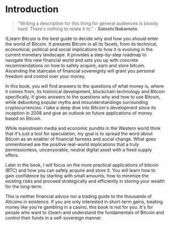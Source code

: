 # Introduction

> "Writing a description for this thing for general audiences is bloody hard. There's nothing to relate it to." - **Satoshi Nakamoto**

(L)earn Bitcoin is the best guide to decide why and how you should enter the world of Bitcoin. It presents Bitcoin in all its facets, from its technical, economical, political and social implications to how it is evolving in the current monetary landscape. It provides a step-by-step roadmap to navigate this new financial world and sets you up with concrete recommendations on how to safely acquire, earn and store bitcoin. Ascending the staircase of financial sovereignty will grant you personal freedom and control over your money. 

In this book, you will find answers to the questions of what money is, where it comes from, its historical development, blockchain technology and Bitcoin specifically. It gives answers to the questions why and how to use Bitcoin, while debunking popular myths and misunderstandings surrounding cryptocurrencies. I take a deep dive into Bitcoin's development since its inception in 2008 and give an outlook on future applications of money based on Bitcoin. 

While mainstream media and economic pundits in the Western world think that it's just a tool for speculation, my goal is to spread the word about Bitcoin as an enabler of financial fairness and social change. What goes unmentioned are the positive real-world implications that a truly permissionless, uncensorable, neutral digital asset with a fixed supply offers.

Later in the book, I will focus on the more practical applications of bitcoin (BTC) and how you can safely acquire and store it. You will learn how to gain confidence by starting with small amounts, how to minimize the existing risks and proceed strategically and efficiently in storing your wealth for the long-term.

This is neither financial advice nor a trading guide to the thousands of Altcoins in existence. If you are only interested in short-term gains, treating money like you're gambling in a casino, this book is not for you. It's for people who want to (l)earn and understand the fundamentals of Bitcoin and control their funds in a self-sovereign manner.
